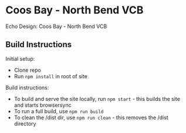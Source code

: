 # Coos Bay - North Bend VCB
Echo Design: Coos Bay - North Bend VCB

## Build Instructions
Initial setup:

- Clone repo
- Run `npm install` in root of site

Build instructions:

- To build and serve the site locally, run `npm start` - this builds the site and starts browsersync
- To run a full build, use `npm run build`
- To clean the /dist dir, use `npm run clean` - this removes the /dist directory